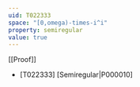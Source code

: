 ```yaml
---
uid: T022333
space: "[0,omega)-times-i^i"
property: semiregular
value: true
---
```

[[Proof]]

* [T022333] [Semiregular|P000010]

